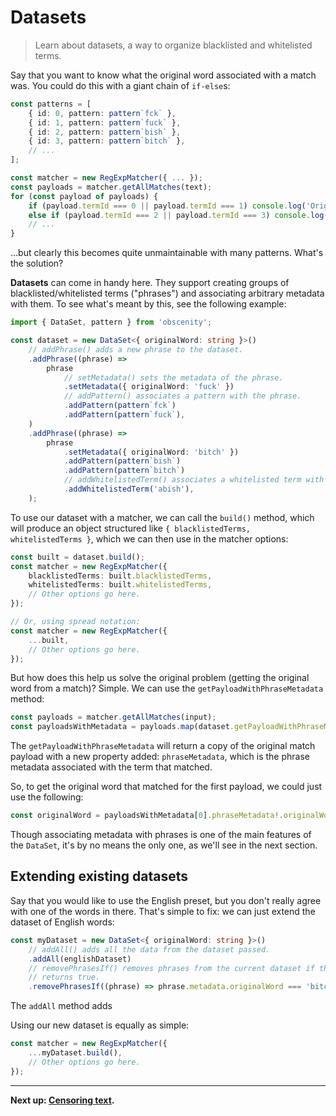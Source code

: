 # Datasets

> Learn about datasets, a way to organize blacklisted and whitelisted terms.

Say that you want to know what the original word associated with a match was. You could do this with a giant chain of `if-else`s:

```typescript
const patterns = [
	{ id: 0, pattern: pattern`fck` },
	{ id: 1, pattern: pattern`fuck` },
	{ id: 2, pattern: pattern`bish` },
	{ id: 3, pattern: pattern`bitch` },
	// ...
];

const matcher = new RegExpMatcher({ ... });
const payloads = matcher.getAllMatches(text);
for (const payload of payloads) {
	if (payload.termId === 0 || payload.termId === 1) console.log('Original word: fuck');
	else if (payload.termId === 2 || payload.termId === 3) console.log('Original word: bitch');
	// ...
}
```

...but clearly this becomes quite unmaintainable with many patterns. What's the solution?

**Datasets** can come in handy here. They support creating groups of blacklisted/whitelisted terms ("phrases") and associating arbitrary metadata with them. To see what's meant by this, see the following example:

```typescript
import { DataSet, pattern } from 'obscenity';

const dataset = new DataSet<{ originalWord: string }>()
	// addPhrase() adds a new phrase to the dataset.
	.addPhrase((phrase) =>
		phrase
			// setMetadata() sets the metadata of the phrase.
			.setMetadata({ originalWord: 'fuck' })
			// addPattern() associates a pattern with the phrase.
			.addPattern(pattern`fck`)
			.addPattern(pattern`fuck`),
	)
	.addPhrase((phrase) =>
		phrase
			.setMetadata({ originalWord: 'bitch' })
			.addPattern(pattern`bish`)
			.addPattern(pattern`bitch`)
			// addWhitelistedTerm() associates a whitelisted term with the phrase.
			.addWhitelistedTerm('abish'),
	);
```

To use our dataset with a matcher, we can call the `build()` method, which will produce an object structured like `{ blacklistedTerms, whitelistedTerms }`, which we can then use in the matcher options:

```typescript
const built = dataset.build();
const matcher = new RegExpMatcher({
	blacklistedTerms: built.blacklistedTerms,
	whitelistedTerms: built.whitelistedTerms,
	// Other options go here.
});

// Or, using spread notation:
const matcher = new RegExpMatcher({
	...built,
	// Other options go here.
});
```

But how does this help us solve the original problem (getting the original word from a match)? Simple. We can use the `getPayloadWithPhraseMetadata` method:

```typescript
const payloads = matcher.getAllMatches(input);
const payloadsWithMetadata = payloads.map(dataset.getPayloadWithPhraseMetadata);
```

The `getPayloadWithPhraseMetadata` will return a copy of the original match payload with a new property added: `phraseMetadata`, which is the phrase metadata associated with the term that matched.

So, to get the original word that matched for the first payload, we could just use the following:

```typescript
const originalWord = payloadsWithMetadata[0].phraseMetadata!.originalWord;
```

Though associating metadata with phrases is one of the main features of the `DataSet`, it's by no means the only one, as we'll see in the next section.

## Extending existing datasets

Say that you would like to use the English preset, but you don't really agree with one of the words in there. That's simple to fix: we can just extend the dataset of English words:

```typescript
const myDataset = new DataSet<{ originalWord: string }>()
	// addAll() adds all the data from the dataset passed.
	.addAll(englishDataset)
	// removePhrasesIf() removes phrases from the current dataset if the function provided
	// returns true.
	.removePhrasesIf((phrase) => phrase.metadata.originalWord === 'bitch');
```

The `addAll` method adds

Using our new dataset is equally as simple:

```typescript
const matcher = new RegExpMatcher({
	...myDataset.build(),
	// Other options go here.
});
```

---

**Next up: [Censoring text](./censoring-text.md).**

